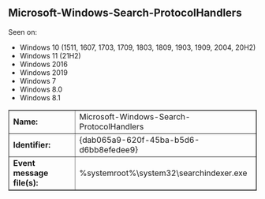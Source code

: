 ## Microsoft-Windows-Search-ProtocolHandlers

Seen on:
* Windows 10 (1511, 1607, 1703, 1709, 1803, 1809, 1903, 1909, 2004, 20H2)
* Windows 11 (21H2)
* Windows 2016
* Windows 2019
* Windows 7
* Windows 8.0
* Windows 8.1

<table border="1" class="docutils">
  <tbody>
    <tr>
      <td><b>Name:</b></td>
      <td>Microsoft-Windows-Search-ProtocolHandlers</td>
    </tr>
    <tr>
      <td><b>Identifier:</b></td>
      <td>{dab065a9-620f-45ba-b5d6-d6bb8efedee9}</td>
    </tr>
    <tr>
      <td><b>Event message file(s):</b></td>
      <td>%systemroot%\system32\searchindexer.exe</td>
    </tr>
  </tbody>
</table>

&nbsp;

